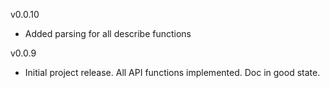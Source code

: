 v0.0.10

* Added parsing for all describe functions

v0.0.9

* Initial project release. All API functions implemented. Doc in good state.